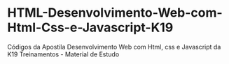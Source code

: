 # HTML-Desenvolvimento-Web-com-Html-Css-e-Javascript-K19
Códigos da Apostila Desenvolvimento Web com Html, css e Javascript da K19 Treinamentos - Material de Estudo
